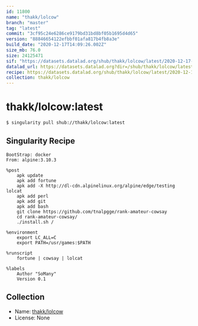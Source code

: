 ```yaml
---
id: 11800
name: "thakk/lolcow"
branch: "master"
tag: "latest"
commit: "3cf95c24e6286ce9179bd31bd8bf05b1695d4d65"
version: "88846654122efbbf01afa817b4fb8a3e"
build_date: "2020-12-17T14:09:26.002Z"
size_mb: 76.0
size: 24125471
sif: "https://datasets.datalad.org/shub/thakk/lolcow/latest/2020-12-17-3cf95c24-88846654/88846654122efbbf01afa817b4fb8a3e.sif"
datalad_url: https://datasets.datalad.org?dir=/shub/thakk/lolcow/latest/2020-12-17-3cf95c24-88846654/
recipe: https://datasets.datalad.org/shub/thakk/lolcow/latest/2020-12-17-3cf95c24-88846654/Singularity
collection: thakk/lolcow
---
```


# thakk/lolcow:latest

```bash
$ singularity pull shub://thakk/lolcow:latest
```

## Singularity Recipe

```singularity
BootStrap: docker
From: alpine:3.10.3

%post
	apk update
	apk add fortune
	apk add -X http://dl-cdn.alpinelinux.org/alpine/edge/testing lolcat
	apk add perl
	apk add git
	apk add bash
	git clone https://github.com/tnalpgge/rank-amateur-cowsay
	cd rank-amateur-cowsay/
	./install.sh /

%environment
	export LC_ALL=C
	export PATH=/usr/games:$PATH

%runscript
	fortune | cowsay | lolcat

%labels
	Author "SoMany"
	Version 0.1
```

## Collection

 - Name: [thakk/lolcow](https://github.com/thakk/lolcow)
 - License: None

